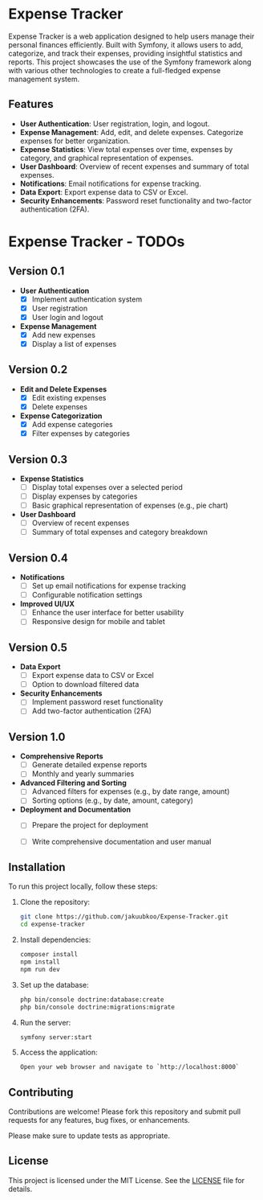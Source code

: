 # Expense Tracker

Expense Tracker is a web application designed to help users manage their personal finances efficiently. Built with Symfony, it allows users to add, categorize, and track their expenses, providing insightful statistics and reports. This project showcases the use of the Symfony framework along with various other technologies to create a full-fledged expense management system.

## Features

- **User Authentication**: User registration, login, and logout.
- **Expense Management**: Add, edit, and delete expenses. Categorize expenses for better organization.
- **Expense Statistics**: View total expenses over time, expenses by category, and graphical representation of expenses.
- **User Dashboard**: Overview of recent expenses and summary of total expenses.
- **Notifications**: Email notifications for expense tracking.
- **Data Export**: Export expense data to CSV or Excel.
- **Security Enhancements**: Password reset functionality and two-factor authentication (2FA).

# Expense Tracker - TODOs

## Version 0.1
- **User Authentication**
  - [x] Implement authentication system
  - [x] User registration
  - [x] User login and logout

- **Expense Management**
  - [x] Add new expenses
  - [x] Display a list of expenses

## Version 0.2
- **Edit and Delete Expenses**
  - [x] Edit existing expenses
  - [x] Delete expenses

- **Expense Categorization**
  - [x] Add expense categories
  - [x] Filter expenses by categories

## Version 0.3
- **Expense Statistics**
  - [ ] Display total expenses over a selected period
  - [ ] Display expenses by categories
  - [ ] Basic graphical representation of expenses (e.g., pie chart)

- **User Dashboard**
  - [ ] Overview of recent expenses
  - [ ] Summary of total expenses and category breakdown

## Version 0.4
- **Notifications**
  - [ ] Set up email notifications for expense tracking
  - [ ] Configurable notification settings

- **Improved UI/UX**
  - [ ] Enhance the user interface for better usability
  - [ ] Responsive design for mobile and tablet

## Version 0.5
- **Data Export**
  - [ ] Export expense data to CSV or Excel
  - [ ] Option to download filtered data

- **Security Enhancements**
  - [ ] Implement password reset functionality
  - [ ] Add two-factor authentication (2FA)

## Version 1.0
- **Comprehensive Reports**
  - [ ] Generate detailed expense reports
  - [ ] Monthly and yearly summaries

- **Advanced Filtering and Sorting**
  - [ ] Advanced filters for expenses (e.g., by date range, amount)
  - [ ] Sorting options (e.g., by date, amount, category)

- **Deployment and Documentation**
  - [ ] Prepare the project for deployment
  - [ ] Write comprehensive documentation and user manual


## Installation

To run this project locally, follow these steps:

1. Clone the repository:
   ```sh
   git clone https://github.com/jakuubkoo/Expense-Tracker.git
   cd expense-tracker
   ```
2. Install dependencies:
   ```sh
   composer install
   npm install
   npm run dev
   ```
3. Set up the database:
   ```sh
   php bin/console doctrine:database:create
   php bin/console doctrine:migrations:migrate
   ```
4. Run the server:
   ```sh
   symfony server:start
   ```
5. Access the application:
   ```sh
   Open your web browser and navigate to `http://localhost:8000`
   ```

## Contributing

Contributions are welcome! Please fork this repository and submit pull requests for any features, bug fixes, or enhancements.

Please make sure to update tests as appropriate.

## License

This project is licensed under the MIT License. See the [LICENSE](https://choosealicense.com/licenses/mit/) file for details.
